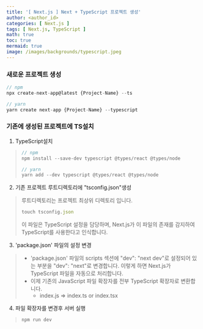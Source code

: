 ```yaml
---
title: '[ Next.js ] Next + TypeScript 프로젝트 생성'
author: <author_id>
categories: [ Next.js ]
tags: [ Next.js, TypeScript ]
math: true
toc: true
mermaid: true
image: /images/backgrounds/typescript.jpeg
---
```


### 새로운 프로젝트 생성

```javascript
// npm
npx create-next-app@latest {Project-Name} --ts

// yarn
yarn create next-app {Project-Name} --typescript
```

### 기존에 생성된 프로젝트에 TS설치
1. TypeScript설치
>```javascript
>// npm
>npm install --save-dev typescript @types/react @types/node
>
>// yarn
>yarn add --dev typescript @types/react @types/node
>  ```
>

2. 기존 프로젝트 루트디렉토리에 "tsconfig.json"생성
> 루트디렉토리는 프로젝트 최상위 디렉토리 입니다.
>```javascript
>touch tsconfig.json
>```
>이 파일은 TypeScript 설정을 담당하며, Next.js가 이 파일의 존재를 감지하여 TypeScript를 사용한다고 인식합니다.

3. 'package.json' 파일의 설정 변경
> - 'package.json' 파일의 scripts 섹션에 "dev": "next dev"로 설정되어 있는 부분을 "dev": "next"로 변경합니다. 이렇게 하면 Next.js가 TypeScript 파일을 자동으로 처리합니다.
> - 이제 기존의 JavaScript 파일 확장자를 전부 TypeScript 확장자로 변환합니다.
>   - index.js => index.ts or index.tsx

4. 파일 확장자를 변경후 서버 실행
>```shell
>npm run dev
>```
